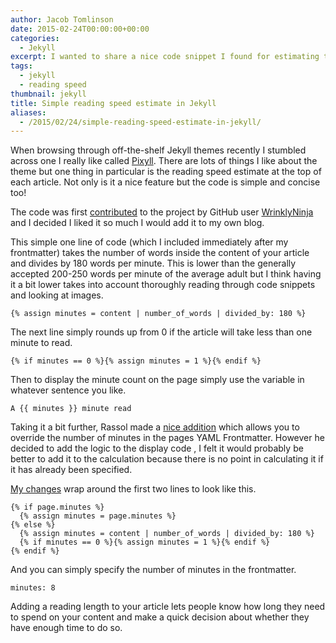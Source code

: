 ```yaml
---
author: Jacob Tomlinson
date: 2015-02-24T00:00:00+00:00
categories:
  - Jekyll
excerpt: I wanted to share a nice code snippet I found for estimating the reading speed of an article in jekyll.
tags:
  - jekyll
  - reading speed
thumbnail: jekyll
title: Simple reading speed estimate in Jekyll
aliases:
  - /2015/02/24/simple-reading-speed-estimate-in-jekyll/
---
```



When browsing through off-the-shelf Jekyll themes recently I stumbled across
one I really like called [Pixyll][1]. There are lots of things I like
about the theme but one thing in particular is the reading speed estimate
at the top of each article. Not only is it a nice feature but the code is simple and
concise too!

The code was first [contributed][4] to the project by GitHub user [WrinklyNinja][2] and I decided I
liked it so much I would add it to my own blog.

This simple one line of code (which I included immediately after my frontmatter)
takes the number of words inside the content of
your article and divides by 180 words per minute. This is lower than the
generally accepted 200-250 words per minute of the average adult but I think
having it a bit lower takes into account thoroughly reading through code snippets
and looking at images.

```
{% assign minutes = content | number_of_words | divided_by: 180 %}
```

The next line simply rounds up from 0 if the article will take less than one minute
to read.

```
{% if minutes == 0 %}{% assign minutes = 1 %}{% endif %}
```

Then to display the minute count on the page simply use the variable in whatever
sentence you like.

```
A {{ minutes }} minute read
```

Taking it a bit further, Rassol made a [nice addition][6] which allows you to override the number
of minutes in the pages YAML Frontmatter. However he decided to add the logic
to the display code , I felt it would probably be better to add it to the calculation
because there is no point in calculating it if it has already been specified.

[My changes][5] wrap around the first two lines to look like this.

```
{% if page.minutes %}
  {% assign minutes = page.minutes %}
{% else %}
  {% assign minutes = content | number_of_words | divided_by: 180 %}
  {% if minutes == 0 %}{% assign minutes = 1 %}{% endif %}
{% endif %}
```

And you can simply specify the number of minutes in the frontmatter.

```
minutes: 8
```

Adding a reading length to your article lets people know how long
they need to spend on your content and make a quick decision about whether
they have enough time to do so.


[1]: https://github.com/johnotander/pixyll
[2]: https://github.com/WrinklyNinja
[4]: https://github.com/johnotander/pixyll/commit/0979ada039a7a36b3383c0739b1e7d7edb1f34f9
[5]: https://github.com/johnotander/pixyll/commit/0742c98c9e379de607ff840595ceb29583e139a7
[6]: https://github.com/johnotander/pixyll/commit/16fc4ea2c83eadd40781f914f8654567926e6b7e

